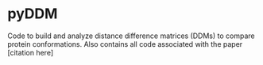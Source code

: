 # pyDDM
Code to build and analyze distance difference matrices (DDMs) to compare protein conformations. Also contains all code associated with the paper [citation here]
